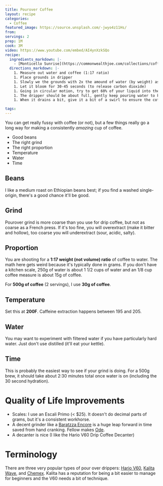 ```yaml
---
title: Pourover Coffee
layout: recipe
categories:
  - Coffee
featured_image: https://source.unsplash.com/-jwyo4z11Hs/
from:
servings: 2
prep: 1M
cook: 3M
video: https://www.youtube.com/embed/AI4ynXzkSQo
recipe:
  ingredients_markdown: |-
    - [Monticello Sunrise](https://commonwealthjoe.com/collections/coffee/products/monticello-sunrise) Coffee
  directions_markdown: |-
    1. Measure out water and coffee (1:17 ratio)
    1. Place grounds in dripper
    1. Slowly we the grounds with 2x the amound of water (by weight) as coffee (e.g. 30g of grounds gets 60g water).
    1. Let it bloom for 30-45 seconds (to release carbon dioxide)
    1. Going in circular motion, try to get 60% of your liquid into the brewer in the next 30 seconds (300g by 1:15).
    1. The dripper should be about full, gently keep pouring water to keep it full.
    1. When it drains a bit, give it a bit of a swirl to ensure the coffee grounds form a flat bed.

tags:
---
```


You can get really fussy with coffee (or not), but a few things really go a long way for making a consistently *amazing* cup of coffee.

- Good beans
- The right grind
- The right proportion
- Temperature
- Water
- Time

## Beans
I like a medium roast on Ethiopian beans best; if you find a washed single-origin, there's a good chance it'll be good.

## Grind
Pourover grind is more coarse than you use for drip coffee, but not as coarse as a French press. If it's too fine, you will overextract (make it bitter and hollow), too coarse you will underextract (sour, acidic, salty).

## Proportion
You are shooting for a **1:17 weight (not volume) ratio** of coffee to water. The math here gets weird because it's typically done in grams. If you don't have a kitchen scale, 250g of water is about 1 1/2 cups of water and an 1/8 cup coffee measure is about 15g of coffee.

For **500g of coffee** (2 servings), I use **30g of coffee**.

## Temperature

Set this at **200F**. Caffeine extraction happens between 195 and 205.

## Water

You may want to experiment with filtered water if you have particularly hard water. Just don't use distilled (it'll eat your kettle).

## Time

This is probably the easiest way to see if your grind is doing. For a 500g brew, it should take about 2:30 minutes total once water is on (including the 30 second hydration).

# Quality of Life Improvements

- Scales: I use an Escali Primo (< $25). It doesn't do decimal parts of grams, but it's a consistent workhorse.
- A decent grinder like a [Baratzza Encore](https://baratza.com/grinder/encore/) is a huge leap forward in time saved from hand cranking. Fellow makes [Ode](https://fellowproducts.com/products/ode-brew-grinder).
- A decanter is nice (I like the Hario V60 Drip Coffee Decanter)

# Terminology

There are three very popular types of pour over drippers: [Hario V60](https://www.hario-usa.com/collections/drippers), [Kalita Wave](http://kalita.ae/products/waveseries/), and [Chemex](https://www.chemexcoffeemaker.com/). Kalita has a reputation for being a bit easier to manage for beginners and the V60 needs a bit of technique.
